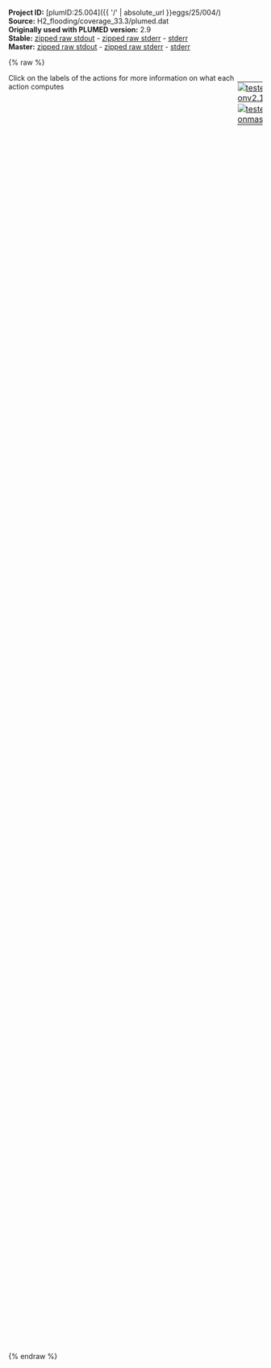 **Project ID:** [plumID:25.004]({{ '/' | absolute_url }}eggs/25/004/)  
**Source:** H2_flooding/coverage_33.3/plumed.dat  
**Originally used with PLUMED version:** 2.9  
**Stable:** [zipped raw stdout](plumed.dat.plumed.stdout.txt.zip) - [zipped raw stderr](plumed.dat.plumed.stderr.txt.zip) - [stderr](plumed.dat.plumed.stderr)  
**Master:** [zipped raw stdout](plumed.dat.plumed_master.stdout.txt.zip) - [zipped raw stderr](plumed.dat.plumed_master.stderr.txt.zip) - [stderr](plumed.dat.plumed_master.stderr)  

{% raw %}
<div style="width: 100%; float:left">
<div style="width: 90%; float:left" id="value_details_data/H2_flooding/coverage_33.3/plumed.dat"> Click on the labels of the actions for more information on what each action computes </div>
<div style="width: 10%; float:left"><table><tr><td style="padding:1px"><a href="plumed.dat.plumed.stderr"><img src="https://img.shields.io/badge/v2.10-passing-green.svg" alt="tested onv2.10" /></a></td></tr><tr><td style="padding:1px"><a href="plumed.dat.plumed_master.stderr"><img src="https://img.shields.io/badge/master-passing-green.svg" alt="tested onmaster" /></a></td></tr></table></div></div>
<pre style="width=97%;">
<span class="plumedtooltip" style="color:blue"># vim: ft=plumed<span class="right">Enables syntax highlighting for PLUMED files in vim. See <a href="https://www.plumed.org/doc-master/user-doc/html/_vim_syntax.html">here for more details. </a><i></i></span></span>
<span style="color:blue" class="comment">#RESTART</span>
<span class="plumedtooltip" style="color:green">UNITS<span class="right">This command sets the internal units for the code. <a href="https://www.plumed.org/doc-master/user-doc/html/_u_n_i_t_s.html" style="color:green">More details</a><i></i></span></span> <span class="plumedtooltip">LENGTH<span class="right">the units of lengths<i></i></span></span>=A <span class="plumedtooltip">TIME<span class="right">the units of time<i></i></span></span>=0.001  <span style="color:blue" class="comment">#Amstroeng, kJ/mol, fs</span>
<br/><span style="display:none;" id="data/H2_flooding/coverage_33.3/plumed.dat">The UNITS action with label <b></b> calculates something</span><b name="data/H2_flooding/coverage_33.3/plumed.datHtot" onclick='showPath("data/H2_flooding/coverage_33.3/plumed.dat","data/H2_flooding/coverage_33.3/plumed.datHtot","data/H2_flooding/coverage_33.3/plumed.datHtot","violet")'>Htot</b><span style="display:none;" id="data/H2_flooding/coverage_33.3/plumed.datHtot">The GROUP action with label <b>Htot</b> calculates the following quantities:<table  align="center" frame="void" width="95%" cellpadding="5%"><tr><td width="5%"><b> Quantity </b>  </td><td width="5%"><b> Type </b>  </td><td><b> Description </b> </td></tr><tr><td width="5%">Htot</td><td width="5%"><font color="violet">atoms</font></td><td>indices of atoms specified in GROUP</td></tr></table></span>: <span class="plumedtooltip" style="color:green">GROUP<span class="right">Define a group of atoms so that a particular list of atoms can be referenced with a single label in definitions of CVs or virtual atoms. <a href="https://www.plumed.org/doc-master/user-doc/html/_g_r_o_u_p.html" style="color:green">More details</a><i></i></span></span> <span class="plumedtooltip">ATOMS<span class="right">the numerical indexes for the set of atoms in the group<i></i></span></span>=25,26,27,28,37,38,39,40,49,50,51,52,61,62,63,64,72,73,74,75,108,109,110,111,119,120,121,122,131,132,133,134,143,144,145,146,155,156,157,158,191,192,193,194,203,204,205,206,215,216,217,218,227,228,229,230,238,239,240,241,273,274,275,276,285,286,287,288,297,298,299,300,309,310,311,312,320,321,322,323,356,357,358,359,368,369,370,371,380,381,382,383,392,393,394,395,404,405,406,407,440,441,442,443,452,453,454,455,464,465,466,467,476,477,478,479,488,489,490,491,524,525,526,527,536,537,538,539,548,549,550,551,560,561,562,563,572,573,574,575,608,609,610,611,619,620,621,622,631,632,633,634,642,643,644,645,654,655,656,657,690,691,692,693,702,703,704,705,714,715,716,717,725,726,727,728,737,738,739,740
<span style="color:blue" class="comment"># Remove H of NH.</span>
<b name="data/H2_flooding/coverage_33.3/plumed.datH" onclick='showPath("data/H2_flooding/coverage_33.3/plumed.dat","data/H2_flooding/coverage_33.3/plumed.datH","data/H2_flooding/coverage_33.3/plumed.datH","violet")'>H</b><span style="display:none;" id="data/H2_flooding/coverage_33.3/plumed.datH">The GROUP action with label <b>H</b> calculates the following quantities:<table  align="center" frame="void" width="95%" cellpadding="5%"><tr><td width="5%"><b> Quantity </b>  </td><td width="5%"><b> Type </b>  </td><td><b> Description </b> </td></tr><tr><td width="5%">H</td><td width="5%"><font color="violet">atoms</font></td><td>indices of atoms specified in GROUP</td></tr></table></span>: <span class="plumedtooltip" style="color:green">GROUP<span class="right">Define a group of atoms so that a particular list of atoms can be referenced with a single label in definitions of CVs or virtual atoms. <a href="https://www.plumed.org/doc-master/user-doc/html/_g_r_o_u_p.html" style="color:green">More details</a><i></i></span></span> <span class="plumedtooltip">ATOMS<span class="right">the numerical indexes for the set of atoms in the group<i></i></span></span>=749,752,755,756,754,747,748,753,750,751

<span id="data/H2_flooding/coverage_33.3/plumed.datdefa_short"><b name="data/H2_flooding/coverage_33.3/plumed.data" onclick='showPath("data/H2_flooding/coverage_33.3/plumed.dat","data/H2_flooding/coverage_33.3/plumed.data","data/H2_flooding/coverage_33.3/plumed.data","violet")'>a</b><span style="display:none;" id="data/H2_flooding/coverage_33.3/plumed.data">The FIXEDATOM action with label <b>a</b> calculates the following quantities:<table  align="center" frame="void" width="95%" cellpadding="5%"><tr><td width="5%"><b> Quantity </b>  </td><td width="5%"><b> Type </b>  </td><td><b> Description </b> </td></tr><tr><td width="5%">a</td><td width="5%"><font color="violet">atoms</font></td><td>virtual atom calculated by FIXEDATOM action</td></tr></table></span>: <span class="plumedtooltip" style="color:green">FIXEDATOM<span class="right">Add a virtual atom in a fixed position. This action has <a class="toggler" href='javascript:;' onclick='toggleDisplay("data/H2_flooding/coverage_33.3/plumed.datdefa");'>hidden defaults</a>. <a href="https://www.plumed.org/doc-master/user-doc/html/_f_i_x_e_d_a_t_o_m.html">More details</a><i></i></span></span> <span class="plumedtooltip">AT<span class="right">coordinates of the virtual atom<i></i></span></span>=0,0,47.5
</span><span id="data/H2_flooding/coverage_33.3/plumed.datdefa_long" style="display:none;"><b name="data/H2_flooding/coverage_33.3/plumed.data" onclick='showPath("data/H2_flooding/coverage_33.3/plumed.dat","data/H2_flooding/coverage_33.3/plumed.data","data/H2_flooding/coverage_33.3/plumed.data","violet")'>a</b>: <span class="plumedtooltip" style="color:green">FIXEDATOM<span class="right">Add a virtual atom in a fixed position. This action uses the <a class="toggler" href='javascript:;' onclick='toggleDisplay("data/H2_flooding/coverage_33.3/plumed.datdefa");'>defaults shown here</a>. <a href="https://www.plumed.org/doc-master/user-doc/html/_f_i_x_e_d_a_t_o_m.html">More details</a><i></i></span></span> <span class="plumedtooltip">AT<span class="right">coordinates of the virtual atom<i></i></span></span>=0,0,47.5  <span class="plumedtooltip">SET_MASS<span class="right"> mass of the virtual atom<i></i></span></span>=1 <span class="plumedtooltip">SET_CHARGE<span class="right"> charge of the virtual atom<i></i></span></span>=0
</span><br/><span id="data/H2_flooding/coverage_33.3/plumed.datdHH_short"><b name="data/H2_flooding/coverage_33.3/plumed.datdHH" onclick='showPath("data/H2_flooding/coverage_33.3/plumed.dat","data/H2_flooding/coverage_33.3/plumed.datdHH","data/H2_flooding/coverage_33.3/plumed.datdHH_shortcut","blue")'>dHH</b><span style="display:none;" id="data/H2_flooding/coverage_33.3/plumed.datdHH_shortcut">The DISTANCES action with label <b>dHH</b> calculates the following quantities:<table  align="center" frame="void" width="95%" cellpadding="5%"><tr><td width="5%"><b> Quantity </b>  </td><td width="5%"><b> Type </b>  </td><td><b> Description </b> </td></tr><tr><td width="5%">dHH</td><td width="5%"><font color="blue">vector</font></td><td>the DISTANCES between the each pair of atoms that were specified</td></tr><tr><td width="5%">dHH_min</td><td width="5%"><font color="black">scalar</font></td><td>the minimum colvar</td></tr></table></span>: <span class="plumedtooltip" style="color:green">DISTANCES<span class="right">Calculate the distances between multiple piars of atoms This action is <a class="toggler" href='javascript:;' onclick='toggleDisplay("data/H2_flooding/coverage_33.3/plumed.datdHH");'>a shortcut</a>. <a href="https://www.plumed.org/doc-master/user-doc/html/_d_i_s_t_a_n_c_e_s.html">More details</a><i></i></span></span> <span class="plumedtooltip">GROUP<span class="right">Calculate the distance between each distinct pair of atoms in the group<i></i></span></span>=<b name="data/H2_flooding/coverage_33.3/plumed.datH">H</b> <span class="plumedtooltip">MIN<span class="right">calculate the minimum value<i></i></span></span>={BETA=20.0}
</span><span id="data/H2_flooding/coverage_33.3/plumed.datdHH_long" style="display:none;"><span style="color:blue" class="comment"># PLUMED interprets the command:
</span><span class="toggler" style="color:red" onclick='toggleDisplay("data/H2_flooding/coverage_33.3/plumed.datdHH")'># dHH: DISTANCES GROUP=H MIN={BETA=20.0}</span>
<span style="color:blue" class="comment"># as follows (Click the red comment above to revert to the short version of the input):</span>
<b name="data/H2_flooding/coverage_33.3/plumed.datdHH" onclick='showPath("data/H2_flooding/coverage_33.3/plumed.dat","data/H2_flooding/coverage_33.3/plumed.datdHH","data/H2_flooding/coverage_33.3/plumed.datdHH","blue")'>dHH</b><span style="display:none;" id="data/H2_flooding/coverage_33.3/plumed.datdHH">The DISTANCE action with label <b>dHH</b> calculates the following quantities:<table  align="center" frame="void" width="95%" cellpadding="5%"><tr><td width="5%"><b> Quantity </b>  </td><td width="5%"><b> Type </b>  </td><td><b> Description </b> </td></tr><tr><td width="5%">dHH</td><td width="5%"><font color="blue">vector</font></td><td>the DISTANCE for each set of specified atoms</td></tr></table></span>: <span class="plumedtooltip" style="color:green">DISTANCE<span class="right">Calculate the distance between a pair of atoms. <a href="https://www.plumed.org/doc-master/user-doc/html/_d_i_s_t_a_n_c_e.html" style="color:green">More details</a><i></i></span></span> <span class="plumedtooltip">ATOMS1<span class="right">the pair of atom that we are calculating the distance between<i></i></span></span>=752,749 <span class="plumedtooltip">ATOMS2<span class="right">the pair of atom that we are calculating the distance between<i></i></span></span>=755,749 <span class="plumedtooltip">ATOMS3<span class="right">the pair of atom that we are calculating the distance between<i></i></span></span>=755,752 <span class="plumedtooltip">ATOMS4<span class="right">the pair of atom that we are calculating the distance between<i></i></span></span>=756,749 <span class="plumedtooltip">ATOMS5<span class="right">the pair of atom that we are calculating the distance between<i></i></span></span>=756,752     <span style="color:blue" class="comment"># Action input conctinues with 40 further ATOMSn keywords, </span>
<b name="data/H2_flooding/coverage_33.3/plumed.datdHH_me_min" onclick='showPath("data/H2_flooding/coverage_33.3/plumed.dat","data/H2_flooding/coverage_33.3/plumed.datdHH_me_min","data/H2_flooding/coverage_33.3/plumed.datdHH_me_min","blue")'>dHH_me_min</b><span style="display:none;" id="data/H2_flooding/coverage_33.3/plumed.datdHH_me_min">The CUSTOM action with label <b>dHH_me_min</b> calculates the following quantities:<table  align="center" frame="void" width="95%" cellpadding="5%"><tr><td width="5%"><b> Quantity </b>  </td><td width="5%"><b> Type </b>  </td><td><b> Description </b> </td></tr><tr><td width="5%">dHH_me_min</td><td width="5%"><font color="blue">vector</font></td><td>the vector obtained by doing an element-wise application of an arbitrary function to the input vectors</td></tr></table></span>: <span class="plumedtooltip" style="color:green">CUSTOM<span class="right">Calculate a combination of variables using a custom expression. <a href="https://www.plumed.org/doc-master/user-doc/html/_c_u_s_t_o_m.html" style="color:green">More details</a><i></i></span></span> <span class="plumedtooltip">ARG<span class="right">the values input to this function<i></i></span></span>=<b name="data/H2_flooding/coverage_33.3/plumed.datdHH">dHH</b> <span class="plumedtooltip">FUNC<span class="right">the function you wish to evaluate<i></i></span></span>=exp(20.0/x) <span class="plumedtooltip">PERIODIC<span class="right">if the output of your function is periodic then you should specify the periodicity of the function<i></i></span></span>=NO
<b name="data/H2_flooding/coverage_33.3/plumed.datdHH_mec_min" onclick='showPath("data/H2_flooding/coverage_33.3/plumed.dat","data/H2_flooding/coverage_33.3/plumed.datdHH_mec_min","data/H2_flooding/coverage_33.3/plumed.datdHH_mec_min","black")'>dHH_mec_min</b><span style="display:none;" id="data/H2_flooding/coverage_33.3/plumed.datdHH_mec_min">The SUM action with label <b>dHH_mec_min</b> calculates the following quantities:<table  align="center" frame="void" width="95%" cellpadding="5%"><tr><td width="5%"><b> Quantity </b>  </td><td width="5%"><b> Type </b>  </td><td><b> Description </b> </td></tr><tr><td width="5%">dHH_mec_min</td><td width="5%"><font color="black">scalar</font></td><td>the sum of all the elements in the input vector</td></tr></table></span>: <span class="plumedtooltip" style="color:green">SUM<span class="right">Calculate the sum of the arguments <a href="https://www.plumed.org/doc-master/user-doc/html/_s_u_m.html" style="color:green">More details</a><i></i></span></span> <span class="plumedtooltip">ARG<span class="right">the values input to this function<i></i></span></span>=<b name="data/H2_flooding/coverage_33.3/plumed.datdHH_me_min">dHH_me_min</b> <span class="plumedtooltip">PERIODIC<span class="right">if the output of your function is periodic then you should specify the periodicity of the function<i></i></span></span>=NO
<b name="data/H2_flooding/coverage_33.3/plumed.datdHH_min" onclick='showPath("data/H2_flooding/coverage_33.3/plumed.dat","data/H2_flooding/coverage_33.3/plumed.datdHH_min","data/H2_flooding/coverage_33.3/plumed.datdHH_min","black")'>dHH_min</b><span style="display:none;" id="data/H2_flooding/coverage_33.3/plumed.datdHH_min">The CUSTOM action with label <b>dHH_min</b> calculates the following quantities:<table  align="center" frame="void" width="95%" cellpadding="5%"><tr><td width="5%"><b> Quantity </b>  </td><td width="5%"><b> Type </b>  </td><td><b> Description </b> </td></tr><tr><td width="5%">dHH_min</td><td width="5%"><font color="black">scalar</font></td><td>an arbitrary function</td></tr></table></span>: <span class="plumedtooltip" style="color:green">CUSTOM<span class="right">Calculate a combination of variables using a custom expression. <a href="https://www.plumed.org/doc-master/user-doc/html/_c_u_s_t_o_m.html" style="color:green">More details</a><i></i></span></span> <span class="plumedtooltip">ARG<span class="right">the values input to this function<i></i></span></span>=<b name="data/H2_flooding/coverage_33.3/plumed.datdHH_mec_min">dHH_mec_min</b> <span class="plumedtooltip">FUNC<span class="right">the function you wish to evaluate<i></i></span></span>=20.0/log(x) <span class="plumedtooltip">PERIODIC<span class="right">if the output of your function is periodic then you should specify the periodicity of the function<i></i></span></span>=NO
<span style="color:blue"># --- End of included input --- </span></span><span id="data/H2_flooding/coverage_33.3/plumed.datcHH_short"><span id="data/H2_flooding/coverage_33.3/plumed.datdefcHH_short"><b name="data/H2_flooding/coverage_33.3/plumed.datcHH" onclick='showPath("data/H2_flooding/coverage_33.3/plumed.dat","data/H2_flooding/coverage_33.3/plumed.datcHH","data/H2_flooding/coverage_33.3/plumed.datcHH_shortcut","blue")'>cHH</b><span style="display:none;" id="data/H2_flooding/coverage_33.3/plumed.datcHH_shortcut">The COORDINATIONNUMBER action with label <b>cHH</b> calculates the following quantities:<table  align="center" frame="void" width="95%" cellpadding="5%"><tr><td width="5%"><b> Quantity </b>  </td><td width="5%"><b> Type </b>  </td><td><b> Description </b> </td></tr><tr><td width="5%">cHH</td><td width="5%"><font color="blue">vector</font></td><td>the coordination numbers of the specified atoms</td></tr><tr><td width="5%">cHH_max</td><td width="5%"><font color="black">scalar</font></td><td>the maximum colvar</td></tr></table></span>: <span class="plumedtooltip" style="color:green">COORDINATIONNUMBER<span class="right">Calculate the coordination numbers of atoms so that you can then calculate functions of the distribution of This action is <a class="toggler" href='javascript:;' onclick='toggleDisplay("data/H2_flooding/coverage_33.3/plumed.datcHH");'>a shortcut</a> and it has <a class="toggler" href='javascript:;' onclick='toggleDisplay("data/H2_flooding/coverage_33.3/plumed.datdefcHH");'>hidden defaults</a>. <a href="https://www.plumed.org/doc-master/user-doc/html/_c_o_o_r_d_i_n_a_t_i_o_n_n_u_m_b_e_r.html">More details</a><i></i></span></span> <span class="plumedtooltip">SPECIES<span class="right">this keyword is used for colvars such as coordination number<i></i></span></span>=<b name="data/H2_flooding/coverage_33.3/plumed.datH">H</b> <span class="plumedtooltip">R_0<span class="right">The r_0 parameter of the switching function<i></i></span></span>=1.5 <span class="plumedtooltip">NN<span class="right"> The n parameter of the switching function <i></i></span></span>=6 <span class="plumedtooltip">MM<span class="right"> The m parameter of the switching function; 0 implies 2*NN<i></i></span></span>=12 <span class="plumedtooltip">MAX<span class="right">calculate the maximum value<i></i></span></span>={BETA=0.05}
</span><span id="data/H2_flooding/coverage_33.3/plumed.datdefcHH_long" style="display:none;"><b name="data/H2_flooding/coverage_33.3/plumed.datcHH" onclick='showPath("data/H2_flooding/coverage_33.3/plumed.dat","data/H2_flooding/coverage_33.3/plumed.datcHH","data/H2_flooding/coverage_33.3/plumed.datcHH_shortcut","blue")'>cHH</b>: <span class="plumedtooltip" style="color:green">COORDINATIONNUMBER<span class="right">Calculate the coordination numbers of atoms so that you can then calculate functions of the distribution of This action is <a class="toggler" href='javascript:;' onclick='toggleDisplay("data/H2_flooding/coverage_33.3/plumed.datcHH");'>a shortcut</a> and uses the <a class="toggler" href='javascript:;' onclick='toggleDisplay("data/H2_flooding/coverage_33.3/plumed.datdefcHH");'>defaults shown here</a>. <a href="https://www.plumed.org/doc-master/user-doc/html/_c_o_o_r_d_i_n_a_t_i_o_n_n_u_m_b_e_r.html">More details</a><i></i></span></span> <span class="plumedtooltip">SPECIES<span class="right">this keyword is used for colvars such as coordination number<i></i></span></span>=<b name="data/H2_flooding/coverage_33.3/plumed.datH">H</b> <span class="plumedtooltip">R_0<span class="right">The r_0 parameter of the switching function<i></i></span></span>=1.5 <span class="plumedtooltip">NN<span class="right"> The n parameter of the switching function <i></i></span></span>=6 <span class="plumedtooltip">MM<span class="right"> The m parameter of the switching function; 0 implies 2*NN<i></i></span></span>=12 <span class="plumedtooltip">MAX<span class="right">calculate the maximum value<i></i></span></span>={BETA=0.05}  <span class="plumedtooltip">D_0<span class="right"> The d_0 parameter of the switching function<i></i></span></span>=0.0
</span></span><span id="data/H2_flooding/coverage_33.3/plumed.datcHH_long" style="display:none;"><span style="color:blue" class="comment"># PLUMED interprets the command:
</span><span class="toggler" style="color:red" onclick='toggleDisplay("data/H2_flooding/coverage_33.3/plumed.datcHH")'># cHH: COORDINATIONNUMBER SPECIES=H R_0=1.5 NN=6 MM=12 MAX={BETA=0.05}</span>
<span style="color:blue" class="comment"># as follows (Click the red comment above to revert to the short version of the input):</span>
<b name="data/H2_flooding/coverage_33.3/plumed.datcHH_grp" onclick='showPath("data/H2_flooding/coverage_33.3/plumed.dat","data/H2_flooding/coverage_33.3/plumed.datcHH_grp","data/H2_flooding/coverage_33.3/plumed.datcHH_grp","violet")'>cHH_grp</b><span style="display:none;" id="data/H2_flooding/coverage_33.3/plumed.datcHH_grp">The GROUP action with label <b>cHH_grp</b> calculates the following quantities:<table  align="center" frame="void" width="95%" cellpadding="5%"><tr><td width="5%"><b> Quantity </b>  </td><td width="5%"><b> Type </b>  </td><td><b> Description </b> </td></tr><tr><td width="5%">cHH_grp</td><td width="5%"><font color="violet">atoms</font></td><td>indices of atoms specified in GROUP</td></tr></table></span>: <span class="plumedtooltip" style="color:green">GROUP<span class="right">Define a group of atoms so that a particular list of atoms can be referenced with a single label in definitions of CVs or virtual atoms. <a href="https://www.plumed.org/doc-master/user-doc/html/_g_r_o_u_p.html" style="color:green">More details</a><i></i></span></span> <span class="plumedtooltip">ATOMS<span class="right">the numerical indexes for the set of atoms in the group<i></i></span></span>=<b name="data/H2_flooding/coverage_33.3/plumed.datH">H</b>
<b name="data/H2_flooding/coverage_33.3/plumed.datcHH_mat" onclick='showPath("data/H2_flooding/coverage_33.3/plumed.dat","data/H2_flooding/coverage_33.3/plumed.datcHH_mat","data/H2_flooding/coverage_33.3/plumed.datcHH_mat","red")'>cHH_mat</b><span style="display:none;" id="data/H2_flooding/coverage_33.3/plumed.datcHH_mat">The CONTACT_MATRIX action with label <b>cHH_mat</b> calculates the following quantities:<table  align="center" frame="void" width="95%" cellpadding="5%"><tr><td width="5%"><b> Quantity </b>  </td><td width="5%"><b> Type </b>  </td><td><b> Description </b> </td></tr><tr><td width="5%">cHH_mat</td><td width="5%"><font color="red">matrix</font></td><td>a matrix containing the weights for the bonds between each pair of atoms</td></tr></table></span>: <span class="plumedtooltip" style="color:green">CONTACT_MATRIX<span class="right">Adjacency matrix in which two atoms are adjacent if they are within a certain cutoff. <a href="https://www.plumed.org/doc-master/user-doc/html/_c_o_n_t_a_c_t__m_a_t_r_i_x.html" style="color:green">More details</a><i></i></span></span> <span class="plumedtooltip">GROUP<span class="right">specifies the list of atoms that should be assumed indistinguishable<i></i></span></span>=<b name="data/H2_flooding/coverage_33.3/plumed.datH">H</b> <span class="plumedtooltip">R_0<span class="right">The r_0 parameter of the switching function<i></i></span></span>=1.5 <span class="plumedtooltip">D_0<span class="right"> The d_0 parameter of the switching function<i></i></span></span>=0.0 <span class="plumedtooltip">NN<span class="right"> The n parameter of the switching function <i></i></span></span>=6 <span class="plumedtooltip">MM<span class="right"> The m parameter of the switching function; 0 implies 2*NN<i></i></span></span>=12
<b name="data/H2_flooding/coverage_33.3/plumed.datcHH_ones" onclick='showPath("data/H2_flooding/coverage_33.3/plumed.dat","data/H2_flooding/coverage_33.3/plumed.datcHH_ones","data/H2_flooding/coverage_33.3/plumed.datcHH_ones","blue")'>cHH_ones</b><span style="display:none;" id="data/H2_flooding/coverage_33.3/plumed.datcHH_ones">The CONSTANT action with label <b>cHH_ones</b> calculates the following quantities:<table  align="center" frame="void" width="95%" cellpadding="5%"><tr><td width="5%"><b> Quantity </b>  </td><td width="5%"><b> Type </b>  </td><td><b> Description </b> </td></tr><tr><td width="5%">cHH_ones</td><td width="5%"><font color="blue">vector</font></td><td>the constant value that was read from the plumed input</td></tr></table></span>: <span class="plumedtooltip" style="color:green">ONES<span class="right">Create a constant vector with all elements equal to one <a href="https://www.plumed.org/doc-master/user-doc/html/_o_n_e_s.html" style="color:green">More details</a><i></i></span></span> <span class="plumedtooltip">SIZE<span class="right">the number of ones that you would like to create<i></i></span></span>=10
<b name="data/H2_flooding/coverage_33.3/plumed.datcHH" onclick='showPath("data/H2_flooding/coverage_33.3/plumed.dat","data/H2_flooding/coverage_33.3/plumed.datcHH","data/H2_flooding/coverage_33.3/plumed.datcHH","blue")'>cHH</b><span style="display:none;" id="data/H2_flooding/coverage_33.3/plumed.datcHH">The MATRIX_VECTOR_PRODUCT action with label <b>cHH</b> calculates the following quantities:<table  align="center" frame="void" width="95%" cellpadding="5%"><tr><td width="5%"><b> Quantity </b>  </td><td width="5%"><b> Type </b>  </td><td><b> Description </b> </td></tr><tr><td width="5%">cHH</td><td width="5%"><font color="blue">vector</font></td><td>the vector that is obtained by taking the product between the matrix and the vector that were input</td></tr></table></span>: <span class="plumedtooltip" style="color:green">MATRIX_VECTOR_PRODUCT<span class="right">Calculate the product of the matrix and the vector <a href="https://www.plumed.org/doc-master/user-doc/html/_m_a_t_r_i_x__v_e_c_t_o_r__p_r_o_d_u_c_t.html" style="color:green">More details</a><i></i></span></span>  <span class="plumedtooltip">ARG<span class="right">the label for the matrix and the vector/scalar that are being multiplied<i></i></span></span>=<b name="data/H2_flooding/coverage_33.3/plumed.datcHH_mat">cHH_mat</b>,<b name="data/H2_flooding/coverage_33.3/plumed.datcHH_ones">cHH_ones</b>
<b name="data/H2_flooding/coverage_33.3/plumed.datcHH_caverage" onclick='showPath("data/H2_flooding/coverage_33.3/plumed.dat","data/H2_flooding/coverage_33.3/plumed.datcHH_caverage","data/H2_flooding/coverage_33.3/plumed.datcHH_caverage","black")'>cHH_caverage</b><span style="display:none;" id="data/H2_flooding/coverage_33.3/plumed.datcHH_caverage">The MEAN action with label <b>cHH_caverage</b> calculates the following quantities:<table  align="center" frame="void" width="95%" cellpadding="5%"><tr><td width="5%"><b> Quantity </b>  </td><td width="5%"><b> Type </b>  </td><td><b> Description </b> </td></tr><tr><td width="5%">cHH_caverage</td><td width="5%"><font color="black">scalar</font></td><td>the mean of all the elements in the input vector</td></tr></table></span>: <span class="plumedtooltip" style="color:green">MEAN<span class="right">Calculate the arithmetic mean of the elements in a vector <a href="https://www.plumed.org/doc-master/user-doc/html/_m_e_a_n.html" style="color:green">More details</a><i></i></span></span> <span class="plumedtooltip">ARG<span class="right">the values input to this function<i></i></span></span>=<b name="data/H2_flooding/coverage_33.3/plumed.datcHH">cHH</b> <span class="plumedtooltip">PERIODIC<span class="right">if the output of your function is periodic then you should specify the periodicity of the function<i></i></span></span>=NO
<b name="data/H2_flooding/coverage_33.3/plumed.datcHH_me_max" onclick='showPath("data/H2_flooding/coverage_33.3/plumed.dat","data/H2_flooding/coverage_33.3/plumed.datcHH_me_max","data/H2_flooding/coverage_33.3/plumed.datcHH_me_max","blue")'>cHH_me_max</b><span style="display:none;" id="data/H2_flooding/coverage_33.3/plumed.datcHH_me_max">The CUSTOM action with label <b>cHH_me_max</b> calculates the following quantities:<table  align="center" frame="void" width="95%" cellpadding="5%"><tr><td width="5%"><b> Quantity </b>  </td><td width="5%"><b> Type </b>  </td><td><b> Description </b> </td></tr><tr><td width="5%">cHH_me_max</td><td width="5%"><font color="blue">vector</font></td><td>the vector obtained by doing an element-wise application of an arbitrary function to the input vectors</td></tr></table></span>: <span class="plumedtooltip" style="color:green">CUSTOM<span class="right">Calculate a combination of variables using a custom expression. <a href="https://www.plumed.org/doc-master/user-doc/html/_c_u_s_t_o_m.html" style="color:green">More details</a><i></i></span></span> <span class="plumedtooltip">ARG<span class="right">the values input to this function<i></i></span></span>=<b name="data/H2_flooding/coverage_33.3/plumed.datcHH">cHH</b> <span class="plumedtooltip">FUNC<span class="right">the function you wish to evaluate<i></i></span></span>=exp(x/0.05) <span class="plumedtooltip">PERIODIC<span class="right">if the output of your function is periodic then you should specify the periodicity of the function<i></i></span></span>=NO
<b name="data/H2_flooding/coverage_33.3/plumed.datcHH_mec_max" onclick='showPath("data/H2_flooding/coverage_33.3/plumed.dat","data/H2_flooding/coverage_33.3/plumed.datcHH_mec_max","data/H2_flooding/coverage_33.3/plumed.datcHH_mec_max","black")'>cHH_mec_max</b><span style="display:none;" id="data/H2_flooding/coverage_33.3/plumed.datcHH_mec_max">The SUM action with label <b>cHH_mec_max</b> calculates the following quantities:<table  align="center" frame="void" width="95%" cellpadding="5%"><tr><td width="5%"><b> Quantity </b>  </td><td width="5%"><b> Type </b>  </td><td><b> Description </b> </td></tr><tr><td width="5%">cHH_mec_max</td><td width="5%"><font color="black">scalar</font></td><td>the sum of all the elements in the input vector</td></tr></table></span>: <span class="plumedtooltip" style="color:green">SUM<span class="right">Calculate the sum of the arguments <a href="https://www.plumed.org/doc-master/user-doc/html/_s_u_m.html" style="color:green">More details</a><i></i></span></span> <span class="plumedtooltip">ARG<span class="right">the values input to this function<i></i></span></span>=<b name="data/H2_flooding/coverage_33.3/plumed.datcHH_me_max">cHH_me_max</b> <span class="plumedtooltip">PERIODIC<span class="right">if the output of your function is periodic then you should specify the periodicity of the function<i></i></span></span>=NO
<b name="data/H2_flooding/coverage_33.3/plumed.datcHH_max" onclick='showPath("data/H2_flooding/coverage_33.3/plumed.dat","data/H2_flooding/coverage_33.3/plumed.datcHH_max","data/H2_flooding/coverage_33.3/plumed.datcHH_max","black")'>cHH_max</b><span style="display:none;" id="data/H2_flooding/coverage_33.3/plumed.datcHH_max">The CUSTOM action with label <b>cHH_max</b> calculates the following quantities:<table  align="center" frame="void" width="95%" cellpadding="5%"><tr><td width="5%"><b> Quantity </b>  </td><td width="5%"><b> Type </b>  </td><td><b> Description </b> </td></tr><tr><td width="5%">cHH_max</td><td width="5%"><font color="black">scalar</font></td><td>an arbitrary function</td></tr></table></span>: <span class="plumedtooltip" style="color:green">CUSTOM<span class="right">Calculate a combination of variables using a custom expression. <a href="https://www.plumed.org/doc-master/user-doc/html/_c_u_s_t_o_m.html" style="color:green">More details</a><i></i></span></span> <span class="plumedtooltip">ARG<span class="right">the values input to this function<i></i></span></span>=<b name="data/H2_flooding/coverage_33.3/plumed.datcHH_mec_max">cHH_mec_max</b> <span class="plumedtooltip">FUNC<span class="right">the function you wish to evaluate<i></i></span></span>=0.05*log(x) <span class="plumedtooltip">PERIODIC<span class="right">if the output of your function is periodic then you should specify the periodicity of the function<i></i></span></span>=NO
<span style="color:blue"># --- End of included input --- </span></span><br/><span id="data/H2_flooding/coverage_33.3/plumed.datdz_short"><b name="data/H2_flooding/coverage_33.3/plumed.datdz" onclick='showPath("data/H2_flooding/coverage_33.3/plumed.dat","data/H2_flooding/coverage_33.3/plumed.datdz","data/H2_flooding/coverage_33.3/plumed.datdz_shortcut","blue")'>dz</b><span style="display:none;" id="data/H2_flooding/coverage_33.3/plumed.datdz_shortcut">The ZDISTANCES action with label <b>dz</b> calculates the following quantities:<table  align="center" frame="void" width="95%" cellpadding="5%"><tr><td width="5%"><b> Quantity </b>  </td><td width="5%"><b> Type </b>  </td><td><b> Description </b> </td></tr><tr><td width="5%">dz_max</td><td width="5%"><font color="black">scalar</font></td><td>the maximum colvar</td></tr></table></span>: <span class="plumedtooltip" style="color:green">ZDISTANCES<span class="right">Calculate the z components of the vectors connecting one or many pairs of atoms. This action is <a class="toggler" href='javascript:;' onclick='toggleDisplay("data/H2_flooding/coverage_33.3/plumed.datdz");'>a shortcut</a>. <a href="https://www.plumed.org/doc-master/user-doc/html/_z_d_i_s_t_a_n_c_e_s.html">More details</a><i></i></span></span> <span class="plumedtooltip">GROUPA<span class="right">Calculate the distances between all the atoms in GROUPA and all the atoms in GROUPB<i></i></span></span>=<b name="data/H2_flooding/coverage_33.3/plumed.data">a</b> <span class="plumedtooltip">GROUPB<span class="right">Calculate the distances between all the atoms in GROUPA and all the atoms in GROUPB<i></i></span></span>=<b name="data/H2_flooding/coverage_33.3/plumed.datH">H</b> <span class="plumedtooltip">MAX<span class="right">calculate the maximum value<i></i></span></span>={BETA=0.05}
</span><span id="data/H2_flooding/coverage_33.3/plumed.datdz_long" style="display:none;"><span style="color:blue" class="comment"># PLUMED interprets the command:
</span><span class="toggler" style="color:red" onclick='toggleDisplay("data/H2_flooding/coverage_33.3/plumed.datdz")'># dz: ZDISTANCES GROUPA=a GROUPB=H MAX={BETA=0.05}</span>
<span style="color:blue" class="comment"># as follows (Click the red comment above to revert to the short version of the input):</span>
<b name="data/H2_flooding/coverage_33.3/plumed.datdz" onclick='showPath("data/H2_flooding/coverage_33.3/plumed.dat","data/H2_flooding/coverage_33.3/plumed.datdz","data/H2_flooding/coverage_33.3/plumed.datdz","blue")'>dz</b><span style="display:none;" id="data/H2_flooding/coverage_33.3/plumed.datdz">The DISTANCE action with label <b>dz</b> calculates the following quantities:<table  align="center" frame="void" width="95%" cellpadding="5%"><tr><td width="5%"><b> Quantity </b>  </td><td width="5%"><b> Type </b>  </td><td><b> Description </b> </td></tr><tr><td width="5%">dz.x</td><td width="5%"><font color="blue">vector</font></td><td>the x-component of the vector connecting the two atoms</td></tr><tr><td width="5%">dz.y</td><td width="5%"><font color="blue">vector</font></td><td>the y-component of the vector connecting the two atoms</td></tr><tr><td width="5%">dz.z</td><td width="5%"><font color="blue">vector</font></td><td>the z-component of the vector connecting the two atoms</td></tr></table></span>: <span class="plumedtooltip" style="color:green">DISTANCE<span class="right">Calculate the distance between a pair of atoms. <a href="https://www.plumed.org/doc-master/user-doc/html/_d_i_s_t_a_n_c_e.html" style="color:green">More details</a><i></i></span></span> <span class="plumedtooltip">COMPONENTS<span class="right"> calculate the x, y and z components of the distance separately and store them as label<i></i></span></span> <span class="plumedtooltip">ATOMS1<span class="right">the pair of atom that we are calculating the distance between<i></i></span></span>=<b name="data/H2_flooding/coverage_33.3/plumed.data">a</b>,749 <span class="plumedtooltip">ATOMS2<span class="right">the pair of atom that we are calculating the distance between<i></i></span></span>=<b name="data/H2_flooding/coverage_33.3/plumed.data">a</b>,752 <span class="plumedtooltip">ATOMS3<span class="right">the pair of atom that we are calculating the distance between<i></i></span></span>=<b name="data/H2_flooding/coverage_33.3/plumed.data">a</b>,755 <span class="plumedtooltip">ATOMS4<span class="right">the pair of atom that we are calculating the distance between<i></i></span></span>=<b name="data/H2_flooding/coverage_33.3/plumed.data">a</b>,756 <span class="plumedtooltip">ATOMS5<span class="right">the pair of atom that we are calculating the distance between<i></i></span></span>=<b name="data/H2_flooding/coverage_33.3/plumed.data">a</b>,754     <span style="color:blue" class="comment"># Action input conctinues with 5 further ATOMSn keywords, </span>
<b name="data/H2_flooding/coverage_33.3/plumed.datdz_me_max" onclick='showPath("data/H2_flooding/coverage_33.3/plumed.dat","data/H2_flooding/coverage_33.3/plumed.datdz_me_max","data/H2_flooding/coverage_33.3/plumed.datdz_me_max","blue")'>dz_me_max</b><span style="display:none;" id="data/H2_flooding/coverage_33.3/plumed.datdz_me_max">The CUSTOM action with label <b>dz_me_max</b> calculates the following quantities:<table  align="center" frame="void" width="95%" cellpadding="5%"><tr><td width="5%"><b> Quantity </b>  </td><td width="5%"><b> Type </b>  </td><td><b> Description </b> </td></tr><tr><td width="5%">dz_me_max</td><td width="5%"><font color="blue">vector</font></td><td>the vector obtained by doing an element-wise application of an arbitrary function to the input vectors</td></tr></table></span>: <span class="plumedtooltip" style="color:green">CUSTOM<span class="right">Calculate a combination of variables using a custom expression. <a href="https://www.plumed.org/doc-master/user-doc/html/_c_u_s_t_o_m.html" style="color:green">More details</a><i></i></span></span> <span class="plumedtooltip">ARG<span class="right">the values input to this function<i></i></span></span>=<b name="data/H2_flooding/coverage_33.3/plumed.datdz">dz.z</b> <span class="plumedtooltip">FUNC<span class="right">the function you wish to evaluate<i></i></span></span>=exp(x/0.05) <span class="plumedtooltip">PERIODIC<span class="right">if the output of your function is periodic then you should specify the periodicity of the function<i></i></span></span>=NO
<b name="data/H2_flooding/coverage_33.3/plumed.datdz_mec_max" onclick='showPath("data/H2_flooding/coverage_33.3/plumed.dat","data/H2_flooding/coverage_33.3/plumed.datdz_mec_max","data/H2_flooding/coverage_33.3/plumed.datdz_mec_max","black")'>dz_mec_max</b><span style="display:none;" id="data/H2_flooding/coverage_33.3/plumed.datdz_mec_max">The SUM action with label <b>dz_mec_max</b> calculates the following quantities:<table  align="center" frame="void" width="95%" cellpadding="5%"><tr><td width="5%"><b> Quantity </b>  </td><td width="5%"><b> Type </b>  </td><td><b> Description </b> </td></tr><tr><td width="5%">dz_mec_max</td><td width="5%"><font color="black">scalar</font></td><td>the sum of all the elements in the input vector</td></tr></table></span>: <span class="plumedtooltip" style="color:green">SUM<span class="right">Calculate the sum of the arguments <a href="https://www.plumed.org/doc-master/user-doc/html/_s_u_m.html" style="color:green">More details</a><i></i></span></span> <span class="plumedtooltip">ARG<span class="right">the values input to this function<i></i></span></span>=<b name="data/H2_flooding/coverage_33.3/plumed.datdz_me_max">dz_me_max</b> <span class="plumedtooltip">PERIODIC<span class="right">if the output of your function is periodic then you should specify the periodicity of the function<i></i></span></span>=NO
<b name="data/H2_flooding/coverage_33.3/plumed.datdz_max" onclick='showPath("data/H2_flooding/coverage_33.3/plumed.dat","data/H2_flooding/coverage_33.3/plumed.datdz_max","data/H2_flooding/coverage_33.3/plumed.datdz_max","black")'>dz_max</b><span style="display:none;" id="data/H2_flooding/coverage_33.3/plumed.datdz_max">The CUSTOM action with label <b>dz_max</b> calculates the following quantities:<table  align="center" frame="void" width="95%" cellpadding="5%"><tr><td width="5%"><b> Quantity </b>  </td><td width="5%"><b> Type </b>  </td><td><b> Description </b> </td></tr><tr><td width="5%">dz_max</td><td width="5%"><font color="black">scalar</font></td><td>an arbitrary function</td></tr></table></span>: <span class="plumedtooltip" style="color:green">CUSTOM<span class="right">Calculate a combination of variables using a custom expression. <a href="https://www.plumed.org/doc-master/user-doc/html/_c_u_s_t_o_m.html" style="color:green">More details</a><i></i></span></span> <span class="plumedtooltip">ARG<span class="right">the values input to this function<i></i></span></span>=<b name="data/H2_flooding/coverage_33.3/plumed.datdz_mec_max">dz_mec_max</b> <span class="plumedtooltip">FUNC<span class="right">the function you wish to evaluate<i></i></span></span>=0.05*log(x) <span class="plumedtooltip">PERIODIC<span class="right">if the output of your function is periodic then you should specify the periodicity of the function<i></i></span></span>=NO
<span style="color:blue"># --- End of included input --- </span></span><br/><b name="data/H2_flooding/coverage_33.3/plumed.dattarget1" onclick='showPath("data/H2_flooding/coverage_33.3/plumed.dat","data/H2_flooding/coverage_33.3/plumed.dattarget1","data/H2_flooding/coverage_33.3/plumed.dattarget1","black")'>target1</b><span style="display:none;" id="data/H2_flooding/coverage_33.3/plumed.dattarget1">The CUSTOM action with label <b>target1</b> calculates the following quantities:<table  align="center" frame="void" width="95%" cellpadding="5%"><tr><td width="5%"><b> Quantity </b>  </td><td width="5%"><b> Type </b>  </td><td><b> Description </b> </td></tr><tr><td width="5%">target1</td><td width="5%"><font color="black">scalar</font></td><td>an arbitrary function</td></tr></table></span>: <span class="plumedtooltip" style="color:green">CUSTOM<span class="right">Calculate a combination of variables using a custom expression. <a href="https://www.plumed.org/doc-master/user-doc/html/_c_u_s_t_o_m.html" style="color:green">More details</a><i></i></span></span> <span class="plumedtooltip">ARG<span class="right">the values input to this function<i></i></span></span>=<b name="data/H2_flooding/coverage_33.3/plumed.datcHH">cHH.max</b> <span class="plumedtooltip">FUNC<span class="right">the function you wish to evaluate<i></i></span></span>=step(x-0.8) <span class="plumedtooltip">PERIODIC<span class="right">if the output of your function is periodic then you should specify the periodicity of the function<i></i></span></span>=NO

<span id="data/H2_flooding/coverage_33.3/plumed.datdefopes1_short"><span class="plumedtooltip" style="color:green">OPES_METAD<span class="right">On-the-fly probability enhanced sampling with metadynamics-like target distribution. This action has <a class="toggler" href='javascript:;' onclick='toggleDisplay("data/H2_flooding/coverage_33.3/plumed.datdefopes1");'>hidden defaults</a>. <a href="https://www.plumed.org/doc-master/user-doc/html/_o_p_e_s__m_e_t_a_d.html">More details</a><i></i></span></span> ...
   <span class="plumedtooltip">LABEL<span class="right">a label for the action so that its output can be referenced in the input to other actions<i></i></span></span>=<b name="data/H2_flooding/coverage_33.3/plumed.datopes1" onclick='showPath("data/H2_flooding/coverage_33.3/plumed.dat","data/H2_flooding/coverage_33.3/plumed.datopes1","data/H2_flooding/coverage_33.3/plumed.datopes1","black")'>opes1</b><span style="display:none;" id="data/H2_flooding/coverage_33.3/plumed.datopes1">The OPES_METAD action with label <b>opes1</b> calculates the following quantities:<table  align="center" frame="void" width="95%" cellpadding="5%"><tr><td width="5%"><b> Quantity </b>  </td><td width="5%"><b> Type </b>  </td><td><b> Description </b> </td></tr><tr><td width="5%">opes1.bias</td><td width="5%"><font color="black">scalar</font></td><td>the instantaneous value of the bias potential</td></tr><tr><td width="5%">opes1.rct</td><td width="5%"><font color="black">scalar</font></td><td>estimate of c(t). log(exp(beta V)/beta, should become flat as the simulation converges. Do NOT use for reweighting</td></tr><tr><td width="5%">opes1.zed</td><td width="5%"><font color="black">scalar</font></td><td>estimate of Z_n. should become flat once no new CV-space region is explored</td></tr><tr><td width="5%">opes1.neff</td><td width="5%"><font color="black">scalar</font></td><td>effective sample size</td></tr><tr><td width="5%">opes1.nker</td><td width="5%"><font color="black">scalar</font></td><td>total number of compressed kernels used to represent the bias</td></tr></table></span>
   <span class="plumedtooltip">ARG<span class="right">the labels of the scalars on which the bias will act<i></i></span></span>=<b name="data/H2_flooding/coverage_33.3/plumed.datcHH">cHH.max</b>
   <span class="plumedtooltip">FILE<span class="right"> a file in which the list of all deposited kernels is stored<i></i></span></span>=Kernels1.data
   <span class="plumedtooltip">TEMP<span class="right"> temperature<i></i></span></span>=700
   <span class="plumedtooltip">PACE<span class="right">the frequency for kernel deposition<i></i></span></span>=250
   <span class="plumedtooltip">BARRIER<span class="right">the free energy barrier to be overcome<i></i></span></span>=60
   <span style="color:blue" class="comment">#ADAPTIVE_SIGMA_STRIDE=5001</span>
   <span class="plumedtooltip">RESTART<span class="right">allows per-action setting of restart (YES/NO/AUTO)<i></i></span></span>=NO
   <span class="plumedtooltip">EXCLUDED_REGION<span class="right">kernels are not deposited when the action provided here has a nonzero value, see example above<i></i></span></span>=<b name="data/H2_flooding/coverage_33.3/plumed.dattarget1">target1</b>
... OPES_METAD
</span><span id="data/H2_flooding/coverage_33.3/plumed.datdefopes1_long" style="display:none;"><span class="plumedtooltip" style="color:green">OPES_METAD<span class="right">On-the-fly probability enhanced sampling with metadynamics-like target distribution. This action uses the <a class="toggler" href='javascript:;' onclick='toggleDisplay("data/H2_flooding/coverage_33.3/plumed.datdefopes1");'>defaults shown here</a>. <a href="https://www.plumed.org/doc-master/user-doc/html/_o_p_e_s__m_e_t_a_d.html">More details</a><i></i></span></span> ...
   <span class="plumedtooltip">LABEL<span class="right">a label for the action so that its output can be referenced in the input to other actions<i></i></span></span>=<b name="data/H2_flooding/coverage_33.3/plumed.datopes1" onclick='showPath("data/H2_flooding/coverage_33.3/plumed.dat","data/H2_flooding/coverage_33.3/plumed.datopes1","data/H2_flooding/coverage_33.3/plumed.datopes1","black")'>opes1</b>
   <span class="plumedtooltip">ARG<span class="right">the labels of the scalars on which the bias will act<i></i></span></span>=<b name="data/H2_flooding/coverage_33.3/plumed.datcHH">cHH.max</b>
   <span class="plumedtooltip">FILE<span class="right"> a file in which the list of all deposited kernels is stored<i></i></span></span>=Kernels1.data
   <span class="plumedtooltip">TEMP<span class="right"> temperature<i></i></span></span>=700
   <span class="plumedtooltip">PACE<span class="right">the frequency for kernel deposition<i></i></span></span>=250
   <span class="plumedtooltip">BARRIER<span class="right">the free energy barrier to be overcome<i></i></span></span>=60
   <span style="color:blue" class="comment">#ADAPTIVE_SIGMA_STRIDE=5001</span>
   <span class="plumedtooltip">RESTART<span class="right">allows per-action setting of restart (YES/NO/AUTO)<i></i></span></span>=NO
   <span class="plumedtooltip">EXCLUDED_REGION<span class="right">kernels are not deposited when the action provided here has a nonzero value, see example above<i></i></span></span>=<b name="data/H2_flooding/coverage_33.3/plumed.dattarget1">target1</b>
 <span class="plumedtooltip">SIGMA<span class="right"> the initial widths of the kernels<i></i></span></span>=ADAPTIVE <span class="plumedtooltip">COMPRESSION_THRESHOLD<span class="right"> merge kernels if closer than this threshold, in units of sigma<i></i></span></span>=1
... OPES_METAD
</span><br/><span class="plumedtooltip" style="color:green">COMMITTOR<span class="right">Does a committor analysis. <a href="https://www.plumed.org/doc-master/user-doc/html/_c_o_m_m_i_t_t_o_r.html" style="color:green">More details</a><i></i></span></span> ...
   <span class="plumedtooltip">ARG<span class="right">the labels of the values which is being used to define the committor surface<i></i></span></span>=<b name="data/H2_flooding/coverage_33.3/plumed.datdz">dz.max</b>
   <span class="plumedtooltip">STRIDE<span class="right"> the frequency with which the CVs are analyzed<i></i></span></span>=1000
   <span class="plumedtooltip">BASIN_LL1<span class="right">List of lower limits for basin #<i></i></span></span>=6.0
   <span class="plumedtooltip">BASIN_UL1<span class="right">List of upper limits for basin #<i></i></span></span>=15.0
   <span class="plumedtooltip">FILE<span class="right">the name of the file on which to output the reached basin<i></i></span></span>=FORMATION
... COMMITTOR
<br/><span class="plumedtooltip" style="color:green">PRINT<span class="right">Print quantities to a file. <a href="https://www.plumed.org/doc-master/user-doc/html/_p_r_i_n_t.html" style="color:green">More details</a><i></i></span></span> <span class="plumedtooltip">ARG<span class="right">the labels of the values that you would like to print to the file<i></i></span></span>=* <span class="plumedtooltip">STRIDE<span class="right"> the frequency with which the quantities of interest should be output<i></i></span></span>=10 <span class="plumedtooltip">FILE<span class="right">the name of the file on which to output these quantities<i></i></span></span>=COLVAR
<span class="plumedtooltip" style="color:green">FLUSH<span class="right">This command instructs plumed to flush all the open files with a user specified frequency. <a href="https://www.plumed.org/doc-master/user-doc/html/_f_l_u_s_h.html" style="color:green">More details</a><i></i></span></span> <span class="plumedtooltip">STRIDE<span class="right">the frequency with which all the open files should be flushed<i></i></span></span>=1
</pre>
{% endraw %}
